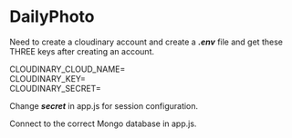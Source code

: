 # DailyPhoto

Need to create a cloudinary account and create a ***.env*** file and get these THREE keys after creating an account.

CLOUDINARY_CLOUD_NAME=<br>
CLOUDINARY_KEY=<br>
CLOUDINARY_SECRET=<br>

Change ***secret*** in app.js for session configuration.

Connect to the correct Mongo database in app.js.
